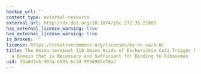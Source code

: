 ```yaml
---
backup_url: ''
content_type: external-resource
external_url: http://dx.doi.org/10.1074/jbc.272.35.21865
has_external_licence_warning: true
has_external_license_warning: true
is_broken: ''
license: https://creativecommons.org/licenses/by-nc-sa/4.0/
title: The Amino-terminal 118 Amino Acids of Escherichia Coli Trigger Factor Constitute
  a Domain that is Necessary and Sufficient for Binding to Ribosomes
uid: 70a8d1eb-903a-4995-bc2d-9f94997ef8a7
---
```


